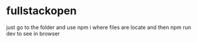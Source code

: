 # fullstackopen
just go to the folder and use npm i where files are locate and then npm run dev to see in browser

